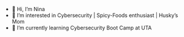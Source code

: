 - 👋 Hi, I’m Nina 
- 👀 I’m interested in Cybersecurity | Spicy-Foods enthusiast | Husky’s Mom
- 🌱 I’m currently learning Cybersecurity Boot Camp at UTA
<!---
Diablo5G/Diablo5G is a ✨ special ✨ repository because its `README.md` (this file) appears on your GitHub profile.
You can click the Preview link to take a look at your changes.
--->
